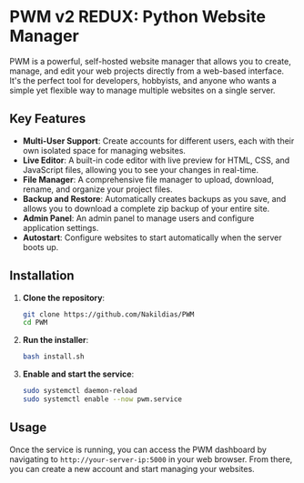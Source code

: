 # PWM v2 REDUX: Python Website Manager

PWM is a powerful, self-hosted website manager that allows you to create, manage, and edit your web projects directly from a web-based interface. It's the perfect tool for developers, hobbyists, and anyone who wants a simple yet flexible way to manage multiple websites on a single server.

## Key Features

* **Multi-User Support**: Create accounts for different users, each with their own isolated space for managing websites.
* **Live Editor**: A built-in code editor with live preview for HTML, CSS, and JavaScript files, allowing you to see your changes in real-time.
* **File Manager**: A comprehensive file manager to upload, download, rename, and organize your project files.
* **Backup and Restore**: Automatically creates backups as you save, and allows you to download a complete zip backup of your entire site.
* **Admin Panel**: An admin panel to manage users and configure application settings.
* **Autostart**: Configure websites to start automatically when the server boots up.

## Installation

1.  **Clone the repository**:
    ```bash
    git clone https://github.com/Nakildias/PWM
    cd PWM
    ```
2.  **Run the installer**:
    ```bash
    bash install.sh
    ```
3.  **Enable and start the service**:
    ```bash
    sudo systemctl daemon-reload
    sudo systemctl enable --now pwm.service
    ```

## Usage

Once the service is running, you can access the PWM dashboard by navigating to `http://your-server-ip:5000` in your web browser. From there, you can create a new account and start managing your websites.
